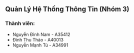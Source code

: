 ## Quản Lý Hệ Thống Thông Tin (Nhóm 3)
### Thành viên: 
- Nguyễn Đình Nam - A35412
- Đinh Thu Thảo - A40013
- Nguyễn Mạnh Tú - A34991
